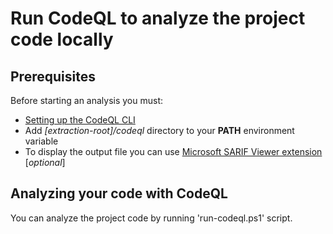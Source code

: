 # Run CodeQL to analyze the project code locally

## Prerequisites

Before starting an analysis you must:

- [Setting up the CodeQL CLI](https://docs.github.com/en/code-security/codeql-cli/getting-started-with-the-codeql-cli/setting-up-the-codeql-cli)
- Add _[extraction-root]/codeql_ directory to your **PATH** environment variable
- To display the output file you can use [Microsoft SARIF Viewer extension](https://github.com/microsoft/sarif-visualstudio-extension) [_optional_]

## Analyzing your code with CodeQL

You can analyze the project code by running 'run-codeql.ps1' script.

